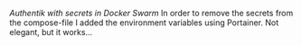 *Authentik with secrets in Docker Swarm*
In order to remove the secrets from the compose-file I added the environment variables using Portainer. Not elegant, but it works...